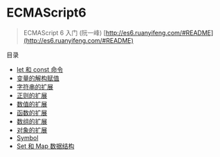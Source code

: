 # ECMAScript6

> ECMAScript 6 入门 (阮一峰) [http://es6.ruanyifeng.com/#README](http://es6.ruanyifeng.com/#README)

目录

- [let 和 const 命令](let和const命令.md)
- [变量的解构赋值](变量的解构赋值.md)
- [字符串的扩展](字符串的扩展.md)
- [正则的扩展](正则的扩展.md)
- [数值的扩展](数值的扩展.md)
- [函数的扩展](函数的扩展.md)
- [数组的扩展](数组的扩展.md)
- [对象的扩展](对象的扩展.md)
- [Symbol](Symbol.md)
- [Set 和 Map 数据结构](Set和Map数据结构.md)